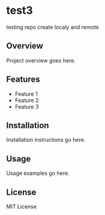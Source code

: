 # test3

testing repo create localy and remote

## Overview

Project overview goes here.

## Features

- Feature 1
- Feature 2
- Feature 3

## Installation

Installation instructions go here.

## Usage

Usage examples go here.

## License

MIT License
